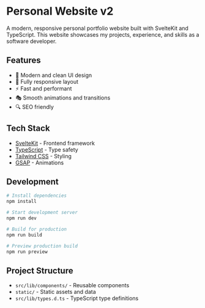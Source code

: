 # Personal Website v2

A modern, responsive personal portfolio website built with SvelteKit and TypeScript. This website showcases my projects, experience, and skills as a software developer.

## Features

- 🎨 Modern and clean UI design
- 📱 Fully responsive layout
- ⚡ Fast and performant
- 🎭 Smooth animations and transitions
- 🔍 SEO friendly

## Tech Stack

- [SvelteKit](https://kit.svelte.dev/) - Frontend framework
- [TypeScript](https://www.typescriptlang.org/) - Type safety
- [Tailwind CSS](https://tailwindcss.com/) - Styling
- [GSAP](https://greensock.com/gsap/) - Animations

## Development

```bash
# Install dependencies
npm install

# Start development server
npm run dev

# Build for production
npm run build

# Preview production build
npm run preview
```

## Project Structure

- `src/lib/components/` - Reusable components
- `static/` - Static assets and data
- `src/lib/types.d.ts` - TypeScript type definitions

